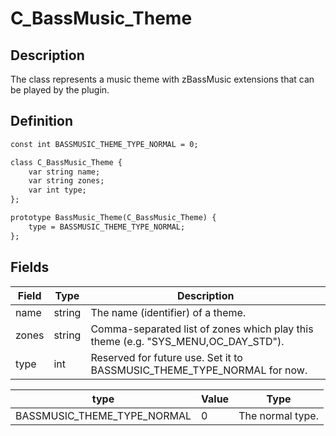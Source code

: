 # C_BassMusic_Theme

## Description

The class represents a music theme with zBassMusic extensions that can be played by the plugin.

## Definition

```dae
const int BASSMUSIC_THEME_TYPE_NORMAL = 0;

class C_BassMusic_Theme {
    var string name;
    var string zones;
    var int type;
};

prototype BassMusic_Theme(C_BassMusic_Theme) {
    type = BASSMUSIC_THEME_TYPE_NORMAL;
};
```

## Fields

| Field | Type   | Description                                                                       |
|-------|--------|-----------------------------------------------------------------------------------|
| name  | string | The name (identifier) of a theme.                                                 |
| zones | string | Comma-separated list of zones which play this theme (e.g. "SYS_MENU,OC_DAY_STD"). |
| type  | int    | Reserved for future use. Set it to BASSMUSIC_THEME_TYPE_NORMAL for now.           |

| type                        | Value | Type             |
|-----------------------------|-------|------------------|
| BASSMUSIC_THEME_TYPE_NORMAL | 0     | The normal type. |